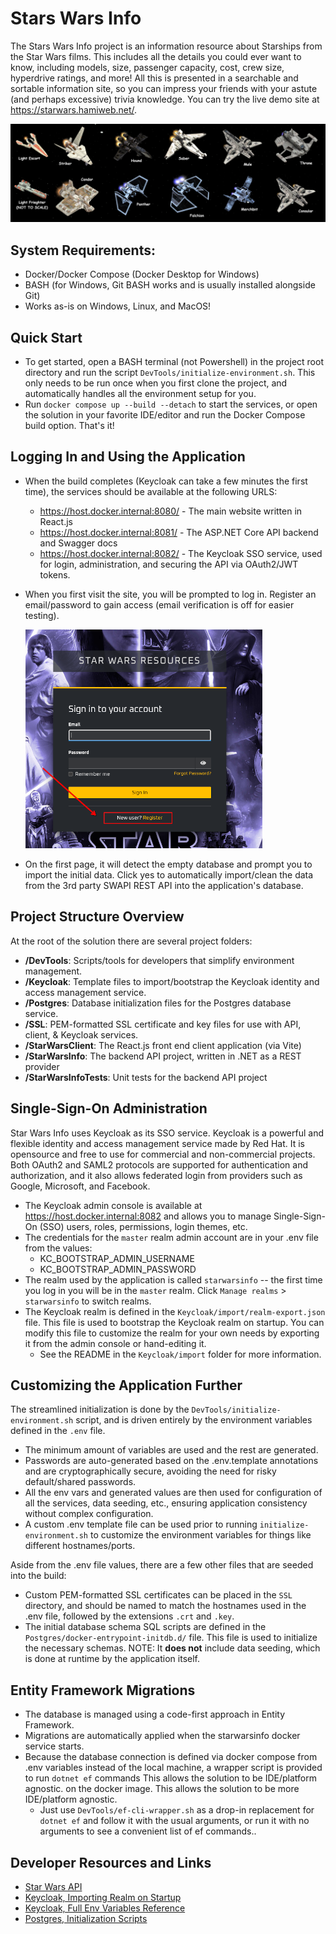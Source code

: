 # Stars Wars Info

The Stars Wars Info project is an information resource about Starships from the Star Wars films.
This includes all the details you could ever want to know, including models, size, passenger
capacity, cost, crew size, hyperdrive ratings, and more!  All this is presented in a searchable
and sortable information site, so you can impress your friends with your astute
(and perhaps excessive) trivia knowledge. You can try the live demo site at https://starwars.hamiweb.net/.

![Star Wars Ship Models](StarWarsClient/public/starwars_ships.png)

## System Requirements:
- Docker/Docker Compose (Docker Desktop for Windows)
- BASH (for Windows, Git BASH works and is usually installed alongside Git)
- Works as-is on Windows, Linux, and MacOS!

## Quick Start
- To get started, open a BASH terminal (not Powershell) in the project root directory and run the script `DevTools/initialize-environment.sh`. 
  This only needs to be run once when you first clone the project, and automatically
  handles all the environment setup for you.
- Run `docker compose up --build --detach` to start the services, or open the solution in your favorite IDE/editor 
  and run the Docker Compose build option. That's it!

## Logging In and Using the Application

- When the build completes (Keycloak can take a few minutes the first time), the services should be available at the following URLS:
    - https://host.docker.internal:8080/ - The main website written in React.js
    - https://host.docker.internal:8081/ - The ASP.NET Core API backend and Swagger docs
    - https://host.docker.internal:8082/ - The Keycloak SSO service, used for login, administration, and securing the API via OAuth2/JWT tokens.
- When you first visit the site, you will be prompted to log in. Register an email/password to gain access (email verification is off for easier testing).

  ![Registration Screenshot](StarWarsClient/public/login_screenshot.png)
  
- On the first page, it will detect the empty database and prompt you to import the initial data.
  Click yes to automatically import/clean the data from the 3rd party SWAPI REST API into the application's database.

## Project Structure Overview

At the root of the solution there are several project folders:
- __/DevTools__: Scripts/tools for developers that simplify environment management.
- __/Keycloak__: Template files to import/bootstrap the Keycloak identity and access management service.
- __/Postgres__: Database initialization files for the Postgres database service.
- __/SSL__: PEM-formatted SSL certificate and key files for use with API, client, & Keycloak services.
- __/StarWarsClient__: The React.js front end client application (via Vite)
- __/StarWarsInfo__: The backend API project, written in .NET as a REST provider
- __/StarWarsInfoTests__: Unit tests for the backend API project

## Single-Sign-On Administration
Star Wars Info uses Keycloak as its SSO service. Keycloak is a powerful and flexible identity and access 
management service made by Red Hat. It is opensource and free to use for commercial and non-commercial 
projects. Both OAuth2 and SAML2 protocols are supported for authentication and authorization, and
it also allows federated login from providers such as Google, Microsoft, and Facebook.

- The Keycloak admin console is available at https://host.docker.internal:8082 and allows
  you to manage Single-Sign-On (SSO) users, roles, permissions, login themes, etc.
- The credentials for the `master` realm admin account are in your .env file from the values:
  - KC_BOOTSTRAP_ADMIN_USERNAME
  - KC_BOOTSTRAP_ADMIN_PASSWORD
- The realm used by the application is called `starwarsinfo` -- the first time you log in you will 
  be in the `master` realm.  Click `Manage realms` > `starwarsinfo` to switch realms.
- The Keycloak realm is defined in the `Keycloak/import/realm-export.json` file.  This file is used to
  bootstrap the Keycloak realm on startup.  You can modify this file to customize the realm
  for your own needs by exporting it from the admin console or hand-editing it.
  - See the README in the `Keycloak/import` folder for more information.

## Customizing the Application Further
The streamlined initialization is done by the `DevTools/initialize-environment.sh` script,
  and is driven entirely by the environment variables defined in the `.env` file.
- The minimum amount of variables are used and the rest are generated.
- Passwords are auto-generated based on the .env.template annotations and are
  cryptographically secure, avoiding the need for risky default/shared passwords.
- All the env vars and generated values are then used for configuration of all
  the services, data seeding, etc., ensuring application consistency without complex configuration.
- A custom .env template file can be used prior to running `initialize-environment.sh` to
  customize the environment variables for things like different hostnames/ports.  

Aside from the .env file values, there are a few other files that are seeded into the build:

- Custom PEM-formatted SSL certificates can be placed in the `SSL` directory, and should be named
  to match the hostnames used in the .env file, followed by the extensions `.crt` and `.key`.
- The initial database schema SQL scripts are defined in the `Postgres/docker-entrypoint-initdb.d/` file.
  This file is used to initialize the necessary schemas.  NOTE: It __does not__ include data seeding,
  which is done at runtime by the application itself. 

## Entity Framework Migrations
- The database is managed using a code-first approach in Entity Framework.
- Migrations are automatically applied when the starwarsinfo docker service starts.
- Because the database connection is defined via docker compose from .env variables
  instead of the local machine, a wrapper script is provided to run `dotnet ef` commands This allows the solution to be IDE/platform agnostic. 
  on the docker image. This allows the solution to be more IDE/platform agnostic.
  - Just use `DevTools/ef-cli-wrapper.sh` as a drop-in replacement for `dotnet ef` and
    follow it with the usual arguments, or run it with no arguments to see a convenient list of ef commands..

## Developer Resources and Links
- [Star Wars API](https://swapi.info//)
- [Keycloak, Importing Realm on Startup](https://www.keycloak.org/nightly/server/containers#_importing_a_realm_on_startup)
- [Keycloak, Full Env Variables Reference](https://www.keycloak.org/server/all-config)
- [Postgres, Initialization Scripts](https://hub.docker.com/_/postgres#initialization-scripts)